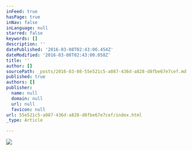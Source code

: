 ```yaml
---
inFeed: true
hasPage: true
inNav: false
inLanguage: null
starred: false
keywords: []
description: ''
datePublished: '2016-03-08T02:43:06.454Z'
dateModified: '2016-03-08T02:43:00.058Z'
title: ''
author: []
sourcePath: _posts/2016-03-08-55e521c5-a087-436d-a828-d8fbe67e7cef.md
published: true
authors: []
publisher:
  name: null
  domain: null
  url: null
  favicon: null
url: 55e521c5-a087-436d-a828-d8fbe67e7cef/index.html
_type: Article

---
```

![](https://the-grid-user-content.s3-us-west-2.amazonaws.com/47b17abc-c1d8-4742-ba68-0d2ec9d2fbe4.png)